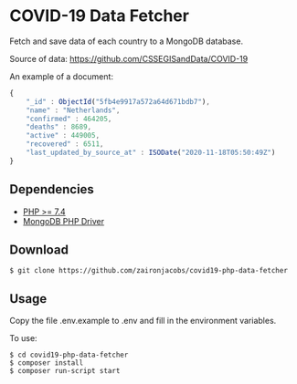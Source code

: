 COVID-19 Data Fetcher
=================

Fetch and save data of each country to a MongoDB database. 

Source of data: https://github.com/CSSEGISandData/COVID-19

An example of a document:

```javascript
{
	"_id" : ObjectId("5fb4e9917a572a64d671bdb7"),
	"name" : "Netherlands",
	"confirmed" : 464205,
	"deaths" : 8689,
	"active" : 449005,
	"recovered" : 6511,
	"last_updated_by_source_at" : ISODate("2020-11-18T05:50:49Z")
}
```

## Dependencies
- [PHP >= 7.4](https://www.php.net/downloads.php)
- [MongoDB PHP Driver](https://pecl.php.net/package/mongodb)

## Download
```console
$ git clone https://github.com/zaironjacobs/covid19-php-data-fetcher
```

## Usage

Copy the file .env.example to .env and fill in the environment variables.

To use:
```console
$ cd covid19-php-data-fetcher
$ composer install
$ composer run-script start
```
